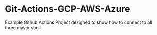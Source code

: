 # Git-Actions-GCP-AWS-Azure
Example Github Actions Project designed to show how to connect to all three mayor shell
